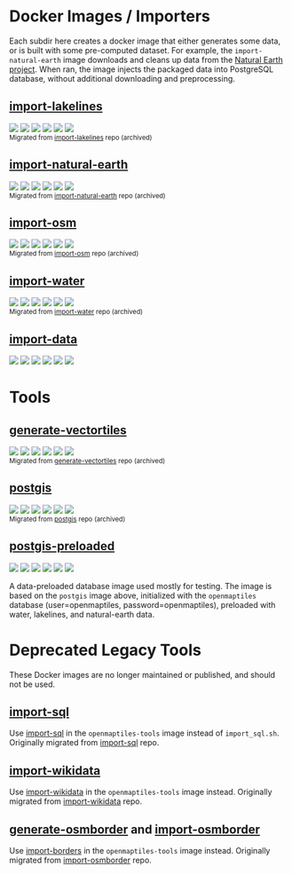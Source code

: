 # Docker Images / Importers

Each subdir here creates a docker image that either generates some data, or is built with some pre-computed dataset. For example, the `import-natural-earth` image downloads and cleans up data from the [Natural Earth project](https://www.naturalearthdata.com/). When ran, the image injects the packaged data into PostgreSQL database, without additional downloading and preprocessing.

## [import-lakelines](import-lakelines)
[![](https://img.shields.io/docker/cloud/build/openmaptiles/import-lakelines?&logo=OpenStreetMap&label=build)](https://hub.docker.com/r/openmaptiles/import-lakelines)
[![](https://img.shields.io/docker/automated/openmaptiles/import-lakelines?label=build)](https://hub.docker.com/r/openmaptiles/import-lakelines/builds)
[![](https://img.shields.io/microbadger/layers/openmaptiles/import-lakelines)](https://hub.docker.com/r/openmaptiles/import-lakelines)
[![](https://img.shields.io/microbadger/image-size/openmaptiles/import-lakelines?label=size)](https://hub.docker.com/r/openmaptiles/import-lakelines)
[![](https://img.shields.io/docker/pulls/openmaptiles/import-lakelines?label=downloads)](https://hub.docker.com/r/openmaptiles/import-lakelines)
[![](https://img.shields.io/docker/stars/openmaptiles/import-lakelines?label=stars)](https://hub.docker.com/r/openmaptiles/import-lakelines)
<br><small>Migrated from [import-lakelines](https://github.com/openmaptiles/import-lakelines) repo (archived)</small>

## [import-natural-earth](import-natural-earth)
[![](https://img.shields.io/docker/cloud/build/openmaptiles/import-natural-earth?&logo=OpenStreetMap&label=build)](https://hub.docker.com/r/openmaptiles/import-natural-earth)
[![](https://img.shields.io/docker/automated/openmaptiles/import-natural-earth?label=build)](https://hub.docker.com/r/openmaptiles/import-natural-earth/builds)
[![](https://img.shields.io/microbadger/layers/openmaptiles/import-natural-earth)](https://hub.docker.com/r/openmaptiles/import-natural-earth)
[![](https://img.shields.io/microbadger/image-size/openmaptiles/import-natural-earth?label=size)](https://hub.docker.com/r/openmaptiles/import-natural-earth)
[![](https://img.shields.io/docker/pulls/openmaptiles/import-natural-earth?label=downloads)](https://hub.docker.com/r/openmaptiles/import-natural-earth)
[![](https://img.shields.io/docker/stars/openmaptiles/import-natural-earth?label=stars)](https://hub.docker.com/r/openmaptiles/import-natural-earth)
<br><small>Migrated from [import-natural-earth](https://github.com/openmaptiles/import-natural-earth) repo (archived)</small>

## [import-osm](import-osm)
[![](https://img.shields.io/docker/cloud/build/openmaptiles/import-osm?&logo=OpenStreetMap&label=build)](https://hub.docker.com/r/openmaptiles/import-osm)
[![](https://img.shields.io/docker/automated/openmaptiles/import-osm?label=build)](https://hub.docker.com/r/openmaptiles/import-osm/builds)
[![](https://img.shields.io/microbadger/layers/openmaptiles/import-osm)](https://hub.docker.com/r/openmaptiles/import-osm)
[![](https://img.shields.io/microbadger/image-size/openmaptiles/import-osm?label=size)](https://hub.docker.com/r/openmaptiles/import-osm)
[![](https://img.shields.io/docker/pulls/openmaptiles/import-osm?label=downloads)](https://hub.docker.com/r/openmaptiles/import-osm)
[![](https://img.shields.io/docker/stars/openmaptiles/import-osm?label=stars)](https://hub.docker.com/r/openmaptiles/import-osm)
<br><small>Migrated from [import-osm](https://github.com/openmaptiles/import-osm) repo (archived)</small>

## [import-water](import-water)
[![](https://img.shields.io/docker/cloud/build/openmaptiles/import-water?&logo=OpenStreetMap&label=build)](https://hub.docker.com/r/openmaptiles/import-water)
[![](https://img.shields.io/docker/automated/openmaptiles/import-water?label=build)](https://hub.docker.com/r/openmaptiles/import-water/builds)
[![](https://img.shields.io/microbadger/layers/openmaptiles/import-water)](https://hub.docker.com/r/openmaptiles/import-water)
[![](https://img.shields.io/microbadger/image-size/openmaptiles/import-water?label=size)](https://hub.docker.com/r/openmaptiles/import-water)
[![](https://img.shields.io/docker/pulls/openmaptiles/import-water?label=downloads)](https://hub.docker.com/r/openmaptiles/import-water)
[![](https://img.shields.io/docker/stars/openmaptiles/import-water?label=stars)](https://hub.docker.com/r/openmaptiles/import-water)
<br><small>Migrated from [import-water](https://github.com/openmaptiles/import-water) repo (archived)</small>

## [import-data](import-data)
[![](https://img.shields.io/docker/cloud/build/openmaptiles/import-data?&logo=OpenStreetMap&label=build)](https://hub.docker.com/r/openmaptiles/import-data)
[![](https://img.shields.io/docker/automated/openmaptiles/import-data?label=build)](https://hub.docker.com/r/openmaptiles/import-data/builds)
[![](https://img.shields.io/microbadger/layers/openmaptiles/import-data)](https://hub.docker.com/r/openmaptiles/import-data)
[![](https://img.shields.io/microbadger/image-size/openmaptiles/import-data?label=size)](https://hub.docker.com/r/openmaptiles/import-data)
[![](https://img.shields.io/docker/pulls/openmaptiles/import-data?label=downloads)](https://hub.docker.com/r/openmaptiles/import-data)
[![](https://img.shields.io/docker/stars/openmaptiles/import-data?label=stars)](https://hub.docker.com/r/openmaptiles/import-data)

# Tools

## [generate-vectortiles](generate-vectortiles)
[![](https://img.shields.io/docker/cloud/build/openmaptiles/generate-vectortiles?&logo=OpenStreetMap&label=build)](https://hub.docker.com/r/openmaptiles/generate-vectortiles)
[![](https://img.shields.io/docker/automated/openmaptiles/generate-vectortiles?label=build)](https://hub.docker.com/r/openmaptiles/generate-vectortiles/builds)
[![](https://img.shields.io/microbadger/layers/openmaptiles/generate-vectortiles)](https://hub.docker.com/r/openmaptiles/generate-vectortiles)
[![](https://img.shields.io/microbadger/image-size/openmaptiles/generate-vectortiles?label=size)](https://hub.docker.com/r/openmaptiles/generate-vectortiles)
[![](https://img.shields.io/docker/pulls/openmaptiles/generate-vectortiles?label=downloads)](https://hub.docker.com/r/openmaptiles/generate-vectortiles)
[![](https://img.shields.io/docker/stars/openmaptiles/generate-vectortiles?label=stars)](https://hub.docker.com/r/openmaptiles/generate-vectortiles)
<br><small>Migrated from [generate-vectortiles](https://github.com/openmaptiles/generate-vectortiles) repo (archived)</small>

## [postgis](postgis)
[![](https://img.shields.io/docker/cloud/build/openmaptiles/postgis?&logo=OpenStreetMap&label=build)](https://hub.docker.com/r/openmaptiles/postgis)
[![](https://img.shields.io/docker/automated/openmaptiles/postgis?label=build)](https://hub.docker.com/r/openmaptiles/postgis/builds)
[![](https://img.shields.io/microbadger/layers/openmaptiles/postgis)](https://hub.docker.com/r/openmaptiles/postgis)
[![](https://img.shields.io/microbadger/image-size/openmaptiles/postgis?label=size)](https://hub.docker.com/r/openmaptiles/postgis)
[![](https://img.shields.io/docker/pulls/openmaptiles/postgis?label=downloads)](https://hub.docker.com/r/openmaptiles/postgis)
[![](https://img.shields.io/docker/stars/openmaptiles/postgis?label=stars)](https://hub.docker.com/r/openmaptiles/postgis)
<br><small>Migrated from [postgis](https://github.com/openmaptiles/postgis) repo (archived)</small>

## [postgis-preloaded](postgis-preloaded)
[![](https://img.shields.io/docker/cloud/build/openmaptiles/postgis-preloaded?&logo=OpenStreetMap&label=build)](https://hub.docker.com/r/openmaptiles/postgis-preloaded)
[![](https://img.shields.io/docker/automated/openmaptiles/postgis-preloaded?label=build)](https://hub.docker.com/r/openmaptiles/postgis-preloaded/builds)
[![](https://img.shields.io/microbadger/layers/openmaptiles/postgis-preloaded)](https://hub.docker.com/r/openmaptiles/postgis-preloaded)
[![](https://img.shields.io/microbadger/image-size/openmaptiles/postgis-preloaded?label=size)](https://hub.docker.com/r/openmaptiles/postgis-preloaded)
[![](https://img.shields.io/docker/pulls/openmaptiles/postgis-preloaded?label=downloads)](https://hub.docker.com/r/openmaptiles/postgis-preloaded)
[![](https://img.shields.io/docker/stars/openmaptiles/postgis-preloaded?label=stars)](https://hub.docker.com/r/openmaptiles/postgis-preloaded)

A data-preloaded database image used mostly for testing. The image is based on the `postgis` image above, initialized with the `openmaptiles` database (user=openmaptiles, password=openmaptiles), preloaded with water, lakelines, and natural-earth data.

# Deprecated Legacy Tools

These Docker images are no longer maintained or published, and should not be used.
## [import-sql](https://hub.docker.com/r/openmaptiles/import-sql)

Use [import-sql](../README.md#importing-into-postgres) in the `openmaptiles-tools` image instead of `import_sql.sh`.  Originally migrated from [import-sql](https://github.com/openmaptiles/import-sql) repo.

## [import-wikidata](https://hub.docker.com/r/openmaptiles/import-wikidata)

Use [import-wikidata](../README.md#import-wikidata-localized-names) in the `openmaptiles-tools` image instead.  Originally migrated from  [import-wikidata](https://github.com/openmaptiles/import-wikidata) repo.

## [generate-osmborder](https://hub.docker.com/r/openmaptiles/generate-osmborder) and [import-osmborder](https://hub.docker.com/r/openmaptiles/import-osmborder)

Use [import-borders](../README.md#import-osm-borders) in the `openmaptiles-tools` image instead.  Originally migrated from  [import-osmborder](https://github.com/openmaptiles/import-osmborder) repo.
